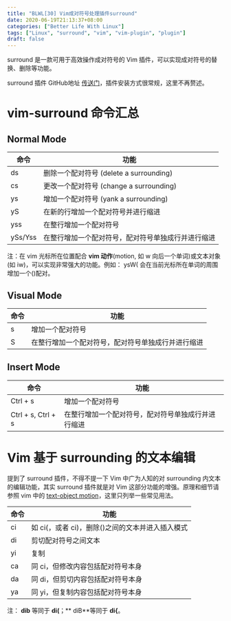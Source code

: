 ```yaml
---
title: "BLWL[30] Vim成对符号处理插件surround"
date: 2020-06-19T21:13:37+08:00
categories: ["Better Life With Linux"]
tags: ["Linux", "surround", "vim", "vim-plugin", "plugin"]
draft: false
---
```


surround 是一款可用于高效操作成对符号的 Vim 插件，可以实现成对符号的替换、删除等功能。   

surround 插件 GitHub地址 [传送门](https://github.com/tpope/vim-surround)，插件安装方式很常规，这里不再赘述。      

# vim-surround 命令汇总

## Normal Mode
| 命令    | 功能                                               |
|---------|----------------------------------------------------|
| ds      | 删除一个配对符号 (delete a surrounding)            |
| cs      | 更改一个配对符号 (change a surrounding)            |
| ys      | 增加一个配对符号 (yank a surrounding)              |
| yS      | 在新的行增加一个配对符号并进行缩进                 |
| yss     | 在整行增加一个配对符号                             |
| ySs/Yss | 在整行增加一个配对符号，配对符号单独成行并进行缩进 |

注：在 vim 光标所在位置配合 **vim 动作**(motion, 如 w 向后一个单词)或文本对象(如 iw)，可以实现非常强大的功能。例如： ysW( 会在当前光标所在单词的周围增加一个()配对。            

## Visual Mode
| 命令 | 功能                                               |
|------|----------------------------------------------------|
| s    | 增加一个配对符号                                   |
| S    | 在整行增加一个配对符号，配对符号单独成行并进行缩进 |

## Insert Mode
| 命令               | 功能                                               |
|--------------------|----------------------------------------------------|
| Ctrl + s           | 增加一个配对符号                                   |
| Ctrl + s, Ctrl + s | 在整行增加一个配对符号，配对符号单独成行并进行缩进 |

# Vim 基于 surrounding 的文本编辑
提到了 surround 插件，不得不提一下 Vim 中广为人知的对 surrounding 内文本的编辑功能，其实 surround 插件就是对 Vim 这部分功能的增强。原理和细节请参照 vim 中的 [text-object motion](http://vimdoc.sourceforge.net/htmldoc/motion.html)，这里只列举一些常见用法。

| 命令 | 功能                                           |
|------|------------------------------------------------|
| ci   | 如 ci(，或者 ci)，删除()之间的文本并进入插入模式 |
| di   | 剪切配对符号之间文本                           |
| yi   | 复制                                           |
| ca   | 同 ci，但修改内容包括配对符号本身               |
| da   | 同 di，但剪切内容包括配对符号本身               |
| ya   | 同 yi，但复制内容包括配对符号本身               |

注： **dib** 等同于 **di(**；** diB**等同于 **di{**。      
